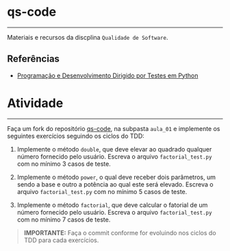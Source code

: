 # qs-code
---

Materiais e recursos da discplina `Qualidade de Software`.


## Referências

* [Programação e Desenvolvimento Dirigido por Testes em Python](https://aurimrv.gitbook.io/tdd-python/)

# Atividade
---

Faça um fork do repositório [qs-code](https://github.com/diegocavalca/qs-code), na subpasta `aula_01` e implemente os seguintes exercícios seguindo os ciclos do TDD:

1. Implemente o método `double`, que deve elevar ao quadrado qualquer número fornecido pelo usuário. Escreva o arquivo `factorial_test.py` com no mínimo 3 casos de teste.

2. Implemente o método `power`, o qual deve receber dois parâmetros, um sendo a base e outro a potência ao qual este será elevado. Escreva o arquivo `factorial_test.py` com no mínimo 5 casos de teste.

3. Implemente o método `factorial`, que deve calcular o fatorial de um número fornecido pelo usuário. Escreva o arquivo `factorial_test.py` com no mínimo 7 casos de teste.

> **IMPORTANTE:** Faça o commit conforme for evoluindo nos ciclos do TDD para cada exercícios.

